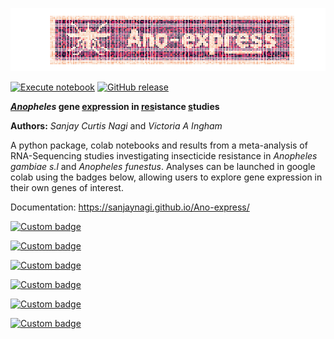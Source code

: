 ![image](https://raw.githubusercontent.com/sanjaynagi/Ano-express/main/docs/logo.png)

[![Execute notebook](https://github.com/sanjaynagi/Ano-express/workflows/Execute%20notebook/badge.svg)](https://github.com/sanjaynagi/Ano-express/actions?query=workflow:"Execute+notebook")
[![GitHub release](https://img.shields.io/github/release/sanjaynagi/Ano-express?include_prereleases=&sort=semver&color=blue)](https://github.com/sanjaynagi/Ano-express/releases/)

**<ins>*Ano</ins>pheles* gene <ins>exp</ins>ression in <ins>res</ins>istance <ins>s</ins>tudies**

**Authors:**
*Sanjay Curtis Nagi* and *Victoria A Ingham*

A python package, colab notebooks and results from a meta-analysis of RNA-Sequencing studies investigating insecticide resistance in *Anopheles gambiae s.l* and *Anopheles funestus*. Analyses can be launched in google colab using the badges below, allowing users to explore gene expression in their own genes of interest.

Documentation: https://sanjaynagi.github.io/Ano-express/


[![Custom badge](https://img.shields.io/endpoint?color=gold&logo=Google%20Colab&url=https%3A%2F%2Fraw.githubusercontent.com%2Fsanjaynagi%2Fano-express%2Fmain%2Fgraphics%2Fbadge-expression.json)](https://colab.research.google.com/github/sanjaynagi/ano-express/blob/main/workflow/notebooks/plot-gene-expression.ipynb)   

[![Custom badge](https://img.shields.io/endpoint?color=grey&logo=Google%20Colab&url=https%3A%2F%2Fraw.githubusercontent.com%2Fsanjaynagi%2Fano-express%2Fmain%2Fgraphics%2Fbadge-utilities.json)](https://colab.research.google.com/github/sanjaynagi/ano-express/blob/main/workflow/notebooks/utility-functions.ipynb)  

[![Custom badge](https://img.shields.io/endpoint?color=turqoise&logo=Google%20Colab&url=https%3A%2F%2Fraw.githubusercontent.com%2Fsanjaynagi%2Fano-express%2Fmain%2Fgraphics%2Fbadge-families.json)](https://colab.research.google.com/github/sanjaynagi/ano-express/blob/main/workflow/notebooks/plot-families-expression.ipynb)  

[![Custom badge](https://img.shields.io/endpoint?color=black&logo=Google%20Colab&url=https%3A%2F%2Fraw.githubusercontent.com%2Fsanjaynagi%2Fano-express%2Fmain%2Fgraphics%2Fbadge-candidates.json)](https://colab.research.google.com/github/sanjaynagi/ano-express/blob/main/workflow/notebooks/expression-candidates.ipynb)  

[![Custom badge](https://img.shields.io/endpoint?color=skyblue&logo=Google%20Colab&url=https%3A%2F%2Fraw.githubusercontent.com%2Fsanjaynagi%2Fano-express%2Fmain%2Fgraphics%2Fbadge-enrichment.json)](https://colab.research.google.com/github/sanjaynagi/ano-express/blob/main/workflow/notebooks/enrichment.ipynb)  

[![Custom badge](https://img.shields.io/endpoint?color=maroon&logo=Google%20Colab&url=https%3A%2F%2Fraw.githubusercontent.com%2Fsanjaynagi%2Fano-express%2Fmain%2Fgraphics%2Fbadge-heatmaps.json)](https://colab.research.google.com/github/sanjaynagi/ano-express/blob/main/workflow/notebooks/misc/cluster-heatmaps-16-12-22.ipynb)  
